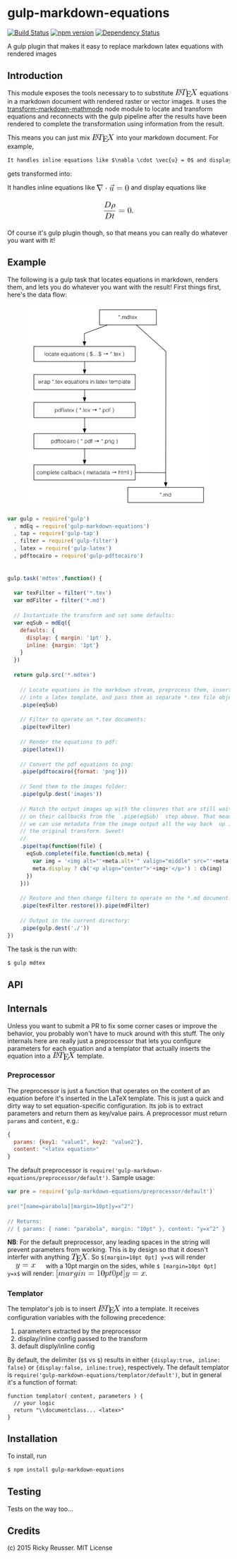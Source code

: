 # gulp-markdown-equations
[![Build Status](https://travis-ci.org/rreusser/gulp-markdown-equations.svg)](https://travis-ci.org/rreusser/gulp-markdown-equations) [![npm version](https://badge.fury.io/js/gulp-markdown-equations.svg)](http://badge.fury.io/js/gulp-markdown-equations) [![Dependency Status](https://david-dm.org/rreusser/gulp-markdown-equations.svg)](https://david-dm.org/rreusser/gulp-markdown-equations)

A gulp plugin that makes it easy to replace markdown latex equations with rendered images


## Introduction

This module exposes the tools necessary to to substitute <img alt="undefined" valign="middle" src="docs/images/latex-d3a0aa2938.png" width="52" height="19"> equations in a markdown document with rendered raster or vector images. It uses the [transform-markdown-mathmode](https://www.npmjs.com/package/transform-markdown-mathmode) node module to locate and transform equations and reconnects with the gulp pipeline after the results have been rendered to complete the transformation using information from the result.

This means you can just mix <img alt="undefined" valign="middle" src="docs/images/latex-d3a0aa2938.png" width="52" height="19"> into your markdown document. For example,

```markdown
It handles inline equations like $\nabla \cdot \vec{u} = 0$ and display equations like $$\frac{D\rho}{Dt} = 0.$$
```

gets transformed into:

It handles inline equations like <img alt="undefined" valign="middle" src="docs/images/nabla-cdot-vecu-0-6eeb39bd86.png" width="74" height="15.5"> and display equations like <p align="center"><img alt="undefined" valign="middle" src="docs/images/fracdrhodt-0-8bb9cfaad7.png" width="73.5" height="57"></p>

Of course it's gulp plugin though, so that means you can really do whatever you want with it!

## Example

The following is a gulp task that locates equations in markdown, renders them, and lets you do whatever you want with the result! First things first, here's the data flow:

<p align="center"><img src="docs/images/flowchart.png" width="408" height="460"></p>

```javascript
var gulp = require('gulp')
  , mdEq = require('gulp-markdown-equations')
  , tap = require('gulp-tap')
  , filter = require('gulp-filter')
  , latex = require('gulp-latex')
  , pdftocairo = require('gulp-pdftocairo')


gulp.task('mdtex',function() {

  var texFilter = filter('*.tex')
  var mdFilter = filter('*.md')

  // Instantiate the transform and set some defaults:
  var eqSub = mdEq({
    defaults: {
      display: { margin: '1pt' },
      inline: {margin: '1pt'}
    }
  })

  return gulp.src('*.mdtex')

    // Locate equations in the markdown stream, preprocess them, insert them
    // into a latex template, and pass them as separate *.tex file objects:
    .pipe(eqSub)

    // Filter to operate on *.tex documents:
    .pipe(texFilter)

    // Render the equations to pdf:
    .pipe(latex())

    // Convert the pdf equations to png:
    .pipe(pdftocairo({format: 'png'}))

    // Send them to the images folder:
    .pipe(gulp.dest('images'))

    // Match the output images up with the closures that are still waiting
    // on their callbacks from the `.pipe(eqSub)` step above. That means
    // we can use metadata from the image output all the way back  up in
    // the original transform. Sweet!
    //
    .pipe(tap(function(file) {
      eqSub.complete(file,function(cb,meta) {
        var img = '<img alt="'+meta.alt+'" valign="middle" src="'+meta.path+'" width="'+meta.width/2+'" height="'+meta.height/2+'">'
        meta.display ? cb('<p align="center">'+img+'</p>') : cb(img)
      })
    }))

    // Restore and then change filters to operate on the *.md document:
    .pipe(texFilter.restore()).pipe(mdFilter)

    // Output in the current directory:
    .pipe(gulp.dest('./'))
})
```

The task is the run with:

```bash
$ gulp mdtex
```


## API


## Internals

Unless you want to submit a PR to fix some corner cases or improve the behavior, you probably won't have to muck around with this stuff. The only internals here are really just a preprocessor that lets you configure parameters for each equation and a templator that actually inserts the equation into a <img alt="undefined" valign="middle" src="docs/images/latex-d3a0aa2938.png" width="52" height="19"> template.

### Preprocessor

The preprocessor is just a function that operates on the content of an equation before it's inserted in the LaTeX template. This is just a quick and dirty way to set equation-specific configuration. Its job is to extract parameters and return them as key/value pairs. A preprocessor must return `params` and `content`, e.g.:

```javascript
{
  params: {key1: "value1", key2: "value2"},
  content: "<latex equation>"
}
```

The default preprocessor is `require('gulp-markdown-equations/preprocessor/default')`. Sample usage:

```javascript
var pre = require('gulp-markdown-equations/preprocessor/default')`

pre("[name=parabola][margin=10pt]y=x^2")

// Returns:
// { params: { name: "parabola", margin: "10pt" }, content: "y=x^2" }
```

**NB**: For the default preprocessor, any leading spaces in the string will prevent parameters from working. This is by design so that it doesn't interfer with anything <img alt="undefined" valign="middle" src="docs/images/tex-1a55453e69.png" width="38" height="19">. So `$[margin=10pt 0pt] y=x$` will render <img alt="undefined" valign="middle" src="docs/images/yx-6e74074eea.png" width="83" height="12"> with a 10pt margin on the sides, while `$ [margin=10pt 0pt] y=x$` will render: <img alt="undefined" valign="middle" src="docs/images/margin10pt-0pt-yx-d5d87e8e7f.png" width="203.5" height="21">.

### Templator

The templator's job is to insert <img alt="undefined" valign="middle" src="docs/images/latex-d3a0aa2938.png" width="52" height="19"> into a template. It receives configuration variables with the following precedence:

1. parameters extracted by the preprocessor
2. display/inline config passed to the transform
3. default disply/inline config

By default, the delimiter (`$$` vs `$`) results in either `{display:true, inline: false}` or `{display:false, inline:true}`, respectively. The default templator is `require('gulp-markdown-equations/templator/default')`, but in general it's a function of format:

```javscript
function templator( content, parameters ) {
  // your logic
  return "\\documentclass... <latex>"
}
```



## Installation

To install, run

```bash
$ npm install gulp-markdown-equations
```


## Testing

Tests on the way too...

## Credits

(c) 2015 Ricky Reusser. MIT License
